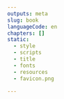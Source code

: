 ```yaml
---
outputs: meta
slug: book
languageCode: en
chapters: []
static:
  - style
  - scripts
  - title
  - fonts
  - resources
  - favicon.png

---
```

